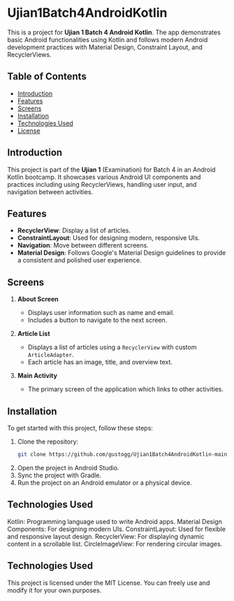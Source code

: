 # Ujian1Batch4AndroidKotlin

This is a project for **Ujian 1 Batch 4 Android Kotlin**. The app demonstrates basic Android functionalities using Kotlin and follows modern Android development practices with Material Design, Constraint Layout, and RecyclerViews.

## Table of Contents

- [Introduction](#introduction)
- [Features](#features)
- [Screens](#screens)
- [Installation](#installation)
- [Technologies Used](#technologies-used)
- [License](#license)

## Introduction

This project is part of the **Ujian 1** (Examination) for Batch 4 in an Android Kotlin bootcamp. It showcases various Android UI components and practices including using RecyclerViews, handling user input, and navigation between activities.

## Features

- **RecyclerView**: Display a list of articles.
- **ConstraintLayout**: Used for designing modern, responsive UIs.
- **Navigation**: Move between different screens.
- **Material Design**: Follows Google's Material Design guidelines to provide a consistent and polished user experience.

## Screens

1. **About Screen**
    - Displays user information such as name and email.
    - Includes a button to navigate to the next screen.
   
2. **Article List**
    - Displays a list of articles using a `RecyclerView` with custom `ArticleAdapter`.
    - Each article has an image, title, and overview text.

3. **Main Activity**
    - The primary screen of the application which links to other activities.

## Installation

To get started with this project, follow these steps:

1. Clone the repository:
   ```bash
   git clone https://github.com/gustogg/Ujian1Batch4AndroidKotlin-main.git
2. Open the project in Android Studio.
3. Sync the project with Gradle.
4. Run the project on an Android emulator or a physical device.

## Technologies Used

Kotlin: Programming language used to write Android apps.
Material Design Components: For designing modern UIs.
ConstraintLayout: Used for flexible and responsive layout design.
RecyclerView: For displaying dynamic content in a scrollable list.
CircleImageView: For rendering circular images.

## Technologies Used

This project is licensed under the MIT License. You can freely use and modify it for your own purposes.

